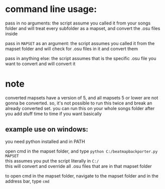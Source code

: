 # command line usage:

pass in no arguments: the script assume you called it from your songs folder and will treat every subfolder as a mapset, 
and convert the .osu files inside  

pass in `MAPSET` as an argument: the script assumes you called it from the mapset folder and 
will check for .osu files in it and convert them  

pass in anything else: the script assumes that is the specific .osu file you want to convert and will convert it  

# note
converted mapsets have a version of 5, and all mapsets 5 or lower are not gonna be converted. 
so, it's not possible to run this twice and break an already converted set. 
you can run this on your whole songs folder after you add stuff time to time if you want basically

## example use on windows:

you need python installed and in PATH  

open cmd in the mapset folder, and type `python C:/beatmapbackporter.py MAPSET`  
this assumes you put the script literally in `C:/`  
this will convert and override all .osu files that are in that mapset folder

to open cmd in the mapset folder, navigate to the mapset folder and in the address bar, type `cmd`
